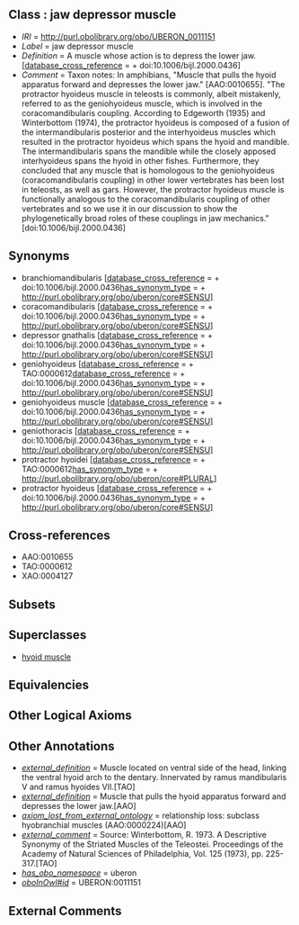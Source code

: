 
## Class : jaw depressor muscle

 * *IRI* = http://purl.obolibrary.org/obo/UBERON_0011151
 * *Label* = jaw depressor muscle
 * *Definition* = A muscle whose action is to depress the lower jaw. [[database_cross_reference](../../ef/oboInOwl#hasDbXref.md) =  + doi:10.1006/bijl.2000.0436]
 * *Comment* = Taxon notes: In amphibians, "Muscle that pulls the hyoid apparatus forward and depresses the lower jaw." [AAO:0010655]. "The protractor hyoideus muscle in teleosts is commonly, albeit mistakenly, referred to as the geniohyoideus muscle, which is involved in the coracomandibularis coupling. According to Edgeworth (1935) and Winterbottom (1974), the protractor hyoideus is composed of a fusion of the intermandibularis posterior and the interhyoideus muscles which resulted in the protractor hyoideus which spans the hyoid and mandible. The intermandibularis spans the mandible while the closely apposed interhyoideus spans the hyoid in other fishes. Furthermore, they concluded that any muscle that is homologous to the geniohyoideus (coracomandibularis coupling) in other lower vertebrates has been lost in teleosts, as well as gars. However, the protractor hyoideus muscle is functionally analogous to the coracomandibularis coupling of other vertebrates and so we use it in our discussion to show the phylogenetically broad roles of these couplings in jaw mechanics."[doi:10.1006/bijl.2000.0436]

## Synonyms

 * branchiomandibularis [[database_cross_reference](../../ef/oboInOwl#hasDbXref.md) =  + doi:10.1006/bijl.2000.0436[has_synonym_type](../../pe/oboInOwl#hasSynonymType.md) =  + http://purl.obolibrary.org/obo/uberon/core#SENSU]
 * coracomandibularis [[database_cross_reference](../../ef/oboInOwl#hasDbXref.md) =  + doi:10.1006/bijl.2000.0436[has_synonym_type](../../pe/oboInOwl#hasSynonymType.md) =  + http://purl.obolibrary.org/obo/uberon/core#SENSU]
 * depressor gnathalis [[database_cross_reference](../../ef/oboInOwl#hasDbXref.md) =  + doi:10.1006/bijl.2000.0436[has_synonym_type](../../pe/oboInOwl#hasSynonymType.md) =  + http://purl.obolibrary.org/obo/uberon/core#SENSU]
 * geniohyoideus [[database_cross_reference](../../ef/oboInOwl#hasDbXref.md) =  + TAO:0000612[database_cross_reference](../../ef/oboInOwl#hasDbXref.md) =  + doi:10.1006/bijl.2000.0436[has_synonym_type](../../pe/oboInOwl#hasSynonymType.md) =  + http://purl.obolibrary.org/obo/uberon/core#SENSU]
 * geniohyoideus muscle [[database_cross_reference](../../ef/oboInOwl#hasDbXref.md) =  + doi:10.1006/bijl.2000.0436[has_synonym_type](../../pe/oboInOwl#hasSynonymType.md) =  + http://purl.obolibrary.org/obo/uberon/core#SENSU]
 * geniothoracis [[database_cross_reference](../../ef/oboInOwl#hasDbXref.md) =  + doi:10.1006/bijl.2000.0436[has_synonym_type](../../pe/oboInOwl#hasSynonymType.md) =  + http://purl.obolibrary.org/obo/uberon/core#SENSU]
 * protractor hyoidei [[database_cross_reference](../../ef/oboInOwl#hasDbXref.md) =  + TAO:0000612[has_synonym_type](../../pe/oboInOwl#hasSynonymType.md) =  + http://purl.obolibrary.org/obo/uberon/core#PLURAL]
 * protractor hyoideus [[database_cross_reference](../../ef/oboInOwl#hasDbXref.md) =  + doi:10.1006/bijl.2000.0436[has_synonym_type](../../pe/oboInOwl#hasSynonymType.md) =  + http://purl.obolibrary.org/obo/uberon/core#SENSU]

## Cross-references

 * AAO:0010655
 * TAO:0000612
 * XAO:0004127

## Subsets


## Superclasses

 * [hyoid muscle](../../UBERON/93/UBERON_0005493.md)

## Equivalencies


## Other Logical Axioms


## Other Annotations

 * *[external_definition](../../UBPROP/01/UBPROP_0000001.md)* = Muscle located on ventral side of the head, linking the ventral hyoid arch to the dentary. Innervated by ramus mandibularis V and ramus hyoides VII.[TAO]
 * *[external_definition](../../UBPROP/01/UBPROP_0000001.md)* = Muscle that pulls the hyoid apparatus forward and depresses the lower jaw.[AAO]
 * *[axiom_lost_from_external_ontology](../../UBPROP/02/UBPROP_0000002.md)* = relationship loss: subclass hyobranchial muscles (AAO:0000224)[AAO]
 * *[external_comment](../../UBPROP/05/UBPROP_0000005.md)* = Source: Winterbottom, R. 1973. A Descriptive Synonymy of the Striated Muscles of the Teleostei. Proceedings of the Academy of Natural Sciences of Philadelphia, Vol. 125 (1973), pp. 225-317.[TAO]
 * *[has_obo_namespace](../../ce/oboInOwl#hasOBONamespace.md)* = uberon
 * *[oboInOwl#id](../../id/oboInOwl#id.md)* = UBERON:0011151

## External Comments

